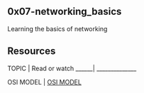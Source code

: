 ## 0x07-networking_basics

Learning the basics of networking

## Resources

TOPIC | Read or watch
______| ______________

OSI MODEL | [OSI MODEL](./https://en.wikipedia.org/wiki/OSI_model)

